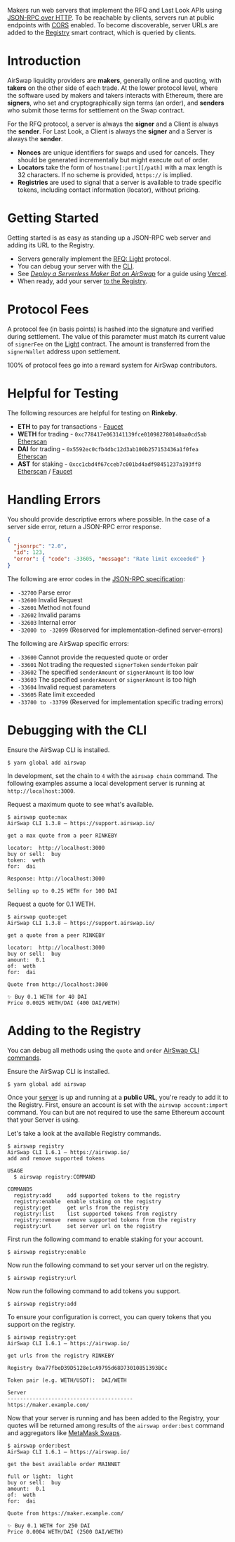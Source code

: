 Makers run web servers that implement the RFQ and Last Look APIs using [JSON-RPC over HTTP](https://www.jsonrpc.org/historical/json-rpc-over-http.html). To be reachable by clients, servers run at public endpoints with [CORS](https://developer.mozilla.org/en-US/docs/Web/HTTP/CORS) enabled. To become discoverable, server URLs are added to the [Registry](./add-to-the-registry.md) smart contract, which is queried by clients.

# Introduction

AirSwap liquidity providers are **makers**, generally online and quoting, with **takers** on the other side of each trade. At the lower protocol level, where the software used by makers and takers interacts with Ethereum, there are **signers**, who set and cryptographically sign terms (an order), and **senders** who submit those terms for settlement on the Swap contract.

For the RFQ protocol, a server is always the **signer** and a Client is always the **sender**. For Last Look, a Client is always the **signer** and a Server is always the **sender**.

- **Nonces** are unique identifiers for swaps and used for cancels. They should be generated incrementally but might execute out of order.
- **Locators** take the form of `hostname[:port][/path]` with a max length is 32 characters. If no scheme is provided, `https://` is implied.
- **Registries** are used to signal that a server is available to trade specific tokens, including contact information (locator), without pricing.

# Getting Started

Getting started is as easy as standing up a JSON-RPC web server and adding its URL to the Registry.

- Servers generally implement the [RFQ: Light](../technology/request-for-quote.md) protocol.
- You can debug your server with the [CLI](#debugging-with-the-cli).
- See [_Deploy a Serverless Maker Bot on AirSwap_](https://medium.com/fluidity/deploy-a-serverless-maker-bot-on-airswap-part-i-1f711ff4d379) for a guide using [Vercel](https://vercel.com/).
- When ready, add your server [to the Registry](#adding-to-the-registry).

# Protocol Fees

A protocol fee (in basis points) is hashed into the signature and verified during settlement. The value of this parameter must match its current value of `signerFee` on the [Light](../technology/deployments.md) contract. The amount is transferred from the `signerWallet` address upon settlement.

100% of protocol fees go into a reward system for AirSwap contributors.

# Helpful for Testing

The following resources are helpful for testing on **Rinkeby**.

- **ETH** to pay for transactions - [Faucet](https://faucet.rinkeby.io/)
- **WETH** for trading - `0xc778417e063141139fce010982780140aa0cd5ab` [Etherscan](https://rinkeby.etherscan.io/address/0xc778417e063141139fce010982780140aa0cd5ab)
- **DAI** for trading - `0x5592ec0cfb4dbc12d3ab100b257153436a1f0fea` [Etherscan](https://rinkeby.etherscan.io/address/0x5592ec0cfb4dbc12d3ab100b257153436a1f0fea)
- **AST** for staking - `0xcc1cbd4f67cceb7c001bd4adf98451237a193ff8` [Etherscan](https://rinkeby.etherscan.io/address/0xcc1cbd4f67cceb7c001bd4adf98451237a193ff8) / [Faucet](https://ast-faucet-ui.development.airswap.io/)

# Handling Errors

You should provide descriptive errors where possible. In the case of a server side error, return a JSON-RPC error response.

```json
{
  "jsonrpc": "2.0",
  "id": 123,
  "error": { "code": -33605, "message": "Rate limit exceeded" }
}
```

The following are error codes in the [JSON-RPC specification](http://www.jsonrpc.org/specification#error_object):

- `-32700` Parse error
- `-32600` Invalid Request
- `-32601` Method not found
- `-32602` Invalid params
- `-32603` Internal error
- `-32000 to -32099` (Reserved for implementation-defined server-errors)

The following are AirSwap specific errors:

- `-33600` Cannot provide the requested quote or order
- `-33601` Not trading the requested `signerToken` `senderToken` pair
- `-33602` The specified `senderAmount` or `signerAmount` is too low
- `-33603` The specified `senderAmount` or `signerAmount` is too high
- `-33604` Invalid request parameters
- `-33605` Rate limit exceeded
- `-33700 to -33799` (Reserved for implementation specific trading errors)

# Debugging with the CLI

Ensure the AirSwap CLI is installed.

```
$ yarn global add airswap
```

In development, set the chain to `4` with the `airswap chain` command. The following examples assume a local development server is running at `http://localhost:3000`.

Request a maximum quote to see what's available.

```
$ airswap quote:max
AirSwap CLI 1.3.8 — https://support.airswap.io/

get a max quote from a peer RINKEBY

locator:  http://localhost:3000
buy or sell:  buy
token:  weth
for:  dai

Response: http://localhost:3000

Selling up to 0.25 WETH for 100 DAI
```

Request a quote for 0.1 WETH.

```
$ airswap quote:get
AirSwap CLI 1.3.8 — https://support.airswap.io/

get a quote from a peer RINKEBY

locator:  http://localhost:3000
buy or sell:  buy
amount:  0.1
of:  weth
for:  dai

Quote from http://localhost:3000

✨ Buy 0.1 WETH for 40 DAI
Price 0.0025 WETH/DAI (400 DAI/WETH)
```

# Adding to the Registry

You can debug all methods using the `quote` and `order` [AirSwap CLI commands](https://github.com/airswap/airswap-cli#all-commands).

Ensure the AirSwap CLI is installed.

```
$ yarn global add airswap
```

Once your [server](./run-a-server.md) is up and running at a **public URL**, you're ready to add it to the Registry. First, ensure an account is set with the `airswap account:import` command. You can but are not required to use the same Ethereum account that your Server is using.

Let's take a look at the available Registry commands.

```
$ airswap registry
AirSwap CLI 1.6.1 — https://airswap.io/
add and remove supported tokens

USAGE
  $ airswap registry:COMMAND

COMMANDS
  registry:add     add supported tokens to the registry
  registry:enable  enable staking on the registry
  registry:get     get urls from the registry
  registry:list    list supported tokens from registry
  registry:remove  remove supported tokens from the registry
  registry:url     set server url on the registry
```

First run the following command to enable staking for your account.

```
$ airswap registry:enable
```

Now run the following command to set your server url on the registry.

```
$ airswap registry:url
```

Now run the following command to add tokens you support.

```
$ airswap registry:add
```

To ensure your configuration is correct, you can query tokens that you support on the registry.

```
$ airswap registry:get
AirSwap CLI 1.6.1 — https://airswap.io/

get urls from the registry RINKEBY

Registry 0xa77fbeD39D5128e1cA9795d68D73010851393BCc

Token pair (e.g. WETH/USDT):  DAI/WETH

Server
----------------------------------------
https://maker.example.com/
```

Now that your server is running and has been added to the Registry, your quotes will be returned among results of the `airswap order:best` command and aggregators like [MetaMask Swaps](https://medium.com/metamask/introducing-metamask-swaps-84318c643785).

```
$ airswap order:best
AirSwap CLI 1.6.1 — https://airswap.io/

get the best available order MAINNET

full or light:  light
buy or sell:  buy
amount:  0.1
of:  weth
for:  dai

Quote from https://maker.example.com/

✨ Buy 0.1 WETH for 250 DAI
Price 0.0004 WETH/DAI (2500 DAI/WETH)
```
